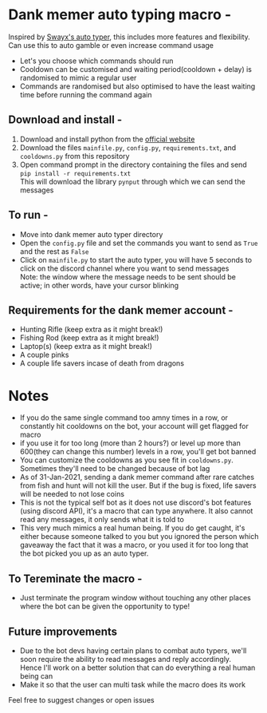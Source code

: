 # Dank memer auto typing macro -
Inspired by [Swayx's auto typer](https://github.com/Swayx113/dank-memer-auto-typer), this includes more features and flexibility. Can use this to auto gamble or even increase command usage 
- Let's you choose which commands should run
- Cooldown can be customised and waiting period(cooldown + delay) is randomised to mimic a regular user
- Commands are randomised but also optimised to have the least waiting time before running the command again

## Download and install  -
1. Download and install python from the [official website](https://www.python.org/downloads/)
2. Download the files `mainfile.py`, `config.py`, `requirements.txt`, and `cooldowns.py` from this repository
3. Open command prompt in the directory containing the files and send `pip install -r requirements.txt`
<br> This will download the library `pynput` through which we can send the messages 

## To run -
- Move into dank memer auto typer directory
- Open the `config.py` file and set the commands you want to send as `True` and the rest as `False` 
- Click on `mainfile.py` to start the auto typer, you will have 5 seconds to click on the discord channel where you want to send messages
  <br>Note: the window where the message needs to be sent should be active; in other words, have your cursor blinking

## Requirements for the dank memer account - 
- Hunting Rifle (keep extra as it might break!)
- Fishing Rod (keep extra as it might break!)
- Laptop(s) (keep extra as it might break!)
- A couple pinks
- A couple life savers incase of death from dragons

# Notes
- If you do the same single command too amny times in a row, or constantly hit cooldowns on the bot, your account will get flagged for macro
- if you use it for too long (more than 2 hours?) or level up more than 600(they can change this number) levels in a row, you'll get bot banned
- You can customize the cooldowns as you see fit in `cooldowns.py`. Sometimes they'll need to be changed because of bot lag
- As of 31-Jan-2021, sending a dank memer command after rare catches from fish and hunt will not kill the user. But if the bug is fixed, life savers will be needed to not lose coins
- This is not the typical self bot as it does not use discord's bot features (using discord API), it's a macro that can type anywhere. It also cannot read any messages, it only sends what it is told to
- This very much mimics a real human being. If you do get caught, it's either because someone talked to you but you ignored the person which gaveaway the fact that it was a macro, or you used it for too long that the bot picked you up as an auto typer. 

## To Tereminate the macro -
- Just terminate the program window without touching any other places where the bot can be given the opportunity to type!

## Future improvements 
- Due to the bot devs having certain plans to combat auto typers, we'll soon require the ability to read messages and reply accordingly. <br>Hence I'll work on a better solution that can do everything a real human being can
- Make it so that the user can multi task while the macro does its work
 
 Feel free to suggest changes or open issues
